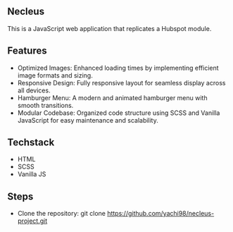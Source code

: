 ## Necleus

This is a JavaScript web application that replicates a Hubspot module.

## Features

- Optimized Images: Enhanced loading times by implementing efficient image formats and sizing.
- Responsive Design: Fully responsive layout for seamless display across all devices.
- Hamburger Menu: A modern and animated hamburger menu with smooth transitions.
- Modular Codebase: Organized code structure using SCSS and Vanilla JavaScript for easy maintenance and scalability.

## Techstack

- HTML
- SCSS
- Vanilla JS

## Steps

- Clone the repository: git clone https://github.com/yachi98/necleus-project.git
